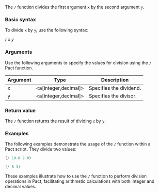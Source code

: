 The `/` function divides the first argument `x` by the second argument `y`.

### Basic syntax

To divide `x` by `y`, use the following syntax:

/ *x* *y*

### Arguments

Use the following arguments to specify the values for division using the `/` Pact function.

| Argument | Type | Description |
| --- | --- | --- |
| x | <a[integer,decimal]> | Specifies the dividend. |
| y | <a[integer,decimal]> | Specifies the divisor. |

### Return value

The `/` function returns the result of dividing `x` by `y`.

### Examples

The following examples demonstrate the usage of the `/` function within a Pact script. They divide two values:

```lisp
(/ 10.0 2.0)
```
```lisp
(/ 8 3)
```

These examples illustrate how to use the `/` function to perform division operations in Pact, facilitating arithmetic calculations with both integer and decimal values.
